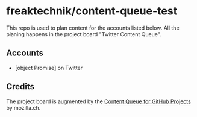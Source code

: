 # freaktechnik/content-queue-test
This repo is used to plan content for the accounts listed below.
All the planing happens in the project board "Twitter Content Queue".

## Accounts
- [object Promise] on Twitter

## Credits
The project board is augmented by the [Content Queue for GitHub Projects](https://github.com/mozillach/gh-projects-content-queue) by mozilla.ch.
